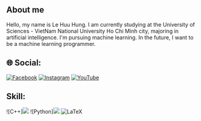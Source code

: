 ## About me
Hello, my name is Le Huu Hung. I am currently studying at the University of Sciences - VietNam National University Ho Chi Minh city, majoring in artificial intelligence. I'm pursuing machine learning. In the future, I want to be a machine learning programmer.
## 🌐 Social:
[![Facebook](https://img.shields.io/badge/Facebook-%231877F2.svg?logo=Facebook&logoColor=white)](https://facebook.com/https://www.facebook.com/hung.lehuu.18400/) 
[![Instagram](https://img.shields.io/badge/Instagram-%23E4405F.svg?logo=Instagram&logoColor=white)](https://instagram.com/https://www.instagram.com/lhh.m.i/) 
[![YouTube](https://img.shields.io/badge/YouTube-%23FF0000.svg?logo=YouTube&logoColor=white)](https://youtube.com/c/https://www.youtube.com/channel/UCh6iunKP7FhziBJcsZRrbNw) 
## Skill:
  ![C++]<img src="https://img.icons8.com/color/48/undefined/c-plus-plus-logo.png"/>
  ![Python]<img src="https://img.icons8.com/color/48/undefined/python--v1.png"/>
  ![LaTeX](https://img.shields.io/badge/latex-%23008080.svg?style=for-the-badge&logo=latex&logoColor=white)

